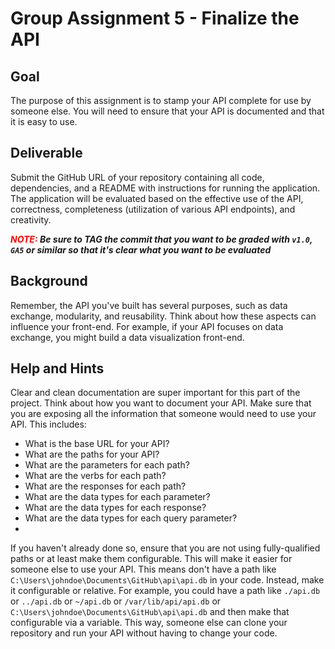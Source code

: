 # Group Assignment 5 - Finalize the API

## Goal
The purpose of this assignment is to stamp your API complete for use by someone else.  You will need to ensure that your API is documented and that it is easy to use.

## Deliverable
Submit the GitHub URL of your repository containing all code, dependencies, and a README with instructions for running the application. The application will be evaluated based on the effective use of the API, correctness, completeness (utilization of various API endpoints), and creativity.

***<span style="color:red">NOTE:</span> Be sure to TAG the commit that you want to be graded with `v1.0`, `GA5` or similar so that it's clear what you want to be evaluated***
## Background
Remember, the API you've built has several purposes, such as data exchange, modularity, and reusability. Think about how these aspects can influence your front-end. For example, if your API focuses on data exchange, you might build a data visualization front-end.

## Help and Hints
Clear and clean documentation are super important for this part of the project.  Think about how you want to document your API.  Make sure that you are exposing all the information that someone would need to use your API.  This includes:
- What is the base URL for your API?
- What are the paths for your API?
- What are the parameters for each path?
- What are the verbs for each path?
- What are the responses for each path?
- What are the data types for each parameter?
- What are the data types for each response?
- What are the data types for each query parameter?
- 

If you haven't already done so, ensure that you are not using fully-qualified paths or at least make them configurable.  This will make it easier for someone else to use your API.  This means don't have a path like `C:\Users\johndoe\Documents\GitHub\api\api.db` in your code.  Instead, make it configurable or relative.  For example, you could have a path like `./api.db` or `../api.db` or `~/api.db` or `/var/lib/api/api.db` or `C:\Users\johndoe\Documents\GitHub\api\api.db` and then make that configurable via a variable.  This way, someone else can clone your repository and run your API without having to change your code.
